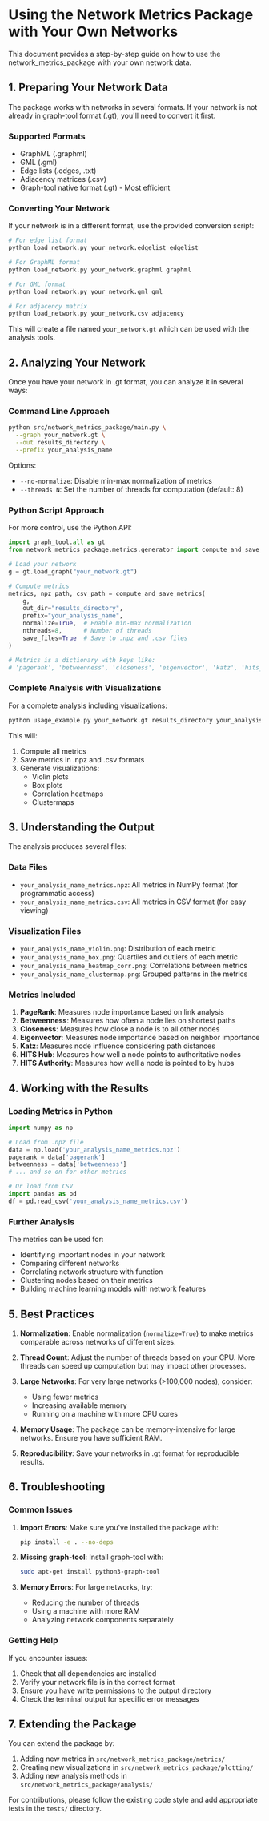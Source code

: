 # Using the Network Metrics Package with Your Own Networks

This document provides a step-by-step guide on how to use the network_metrics_package with your own network data.

## 1. Preparing Your Network Data

The package works with networks in several formats. If your network is not already in graph-tool format (.gt), you'll need to convert it first.

### Supported Formats
- GraphML (.graphml)
- GML (.gml)
- Edge lists (.edges, .txt)
- Adjacency matrices (.csv)
- Graph-tool native format (.gt) - Most efficient

### Converting Your Network

If your network is in a different format, use the provided conversion script:

```bash
# For edge list format
python load_network.py your_network.edgelist edgelist

# For GraphML format
python load_network.py your_network.graphml graphml

# For GML format
python load_network.py your_network.gml gml

# For adjacency matrix
python load_network.py your_network.csv adjacency
```

This will create a file named `your_network.gt` which can be used with the analysis tools.

## 2. Analyzing Your Network

Once you have your network in .gt format, you can analyze it in several ways:

### Command Line Approach

```bash
python src/network_metrics_package/main.py \
  --graph your_network.gt \
  --out results_directory \
  --prefix your_analysis_name
```

Options:
- `--no-normalize`: Disable min-max normalization of metrics
- `--threads N`: Set the number of threads for computation (default: 8)

### Python Script Approach

For more control, use the Python API:

```python
import graph_tool.all as gt
from network_metrics_package.metrics.generator import compute_and_save_metrics

# Load your network
g = gt.load_graph("your_network.gt")

# Compute metrics
metrics, npz_path, csv_path = compute_and_save_metrics(
    g,
    out_dir="results_directory",
    prefix="your_analysis_name",
    normalize=True,  # Enable min-max normalization
    nthreads=8,      # Number of threads
    save_files=True  # Save to .npz and .csv files
)

# Metrics is a dictionary with keys like:
# 'pagerank', 'betweenness', 'closeness', 'eigenvector', 'katz', 'hits_hub', 'hits_authority'
```

### Complete Analysis with Visualizations

For a complete analysis including visualizations:

```bash
python usage_example.py your_network.gt results_directory your_analysis_name
```

This will:
1. Compute all metrics
2. Save metrics in .npz and .csv formats
3. Generate visualizations:
   - Violin plots
   - Box plots
   - Correlation heatmaps
   - Clustermaps

## 3. Understanding the Output

The analysis produces several files:

### Data Files
- `your_analysis_name_metrics.npz`: All metrics in NumPy format (for programmatic access)
- `your_analysis_name_metrics.csv`: All metrics in CSV format (for easy viewing)

### Visualization Files
- `your_analysis_name_violin.png`: Distribution of each metric
- `your_analysis_name_box.png`: Quartiles and outliers of each metric
- `your_analysis_name_heatmap_corr.png`: Correlations between metrics
- `your_analysis_name_clustermap.png`: Grouped patterns in the metrics

### Metrics Included
1. **PageRank**: Measures node importance based on link analysis
2. **Betweenness**: Measures how often a node lies on shortest paths
3. **Closeness**: Measures how close a node is to all other nodes
4. **Eigenvector**: Measures node importance based on neighbor importance
5. **Katz**: Measures node influence considering path distances
6. **HITS Hub**: Measures how well a node points to authoritative nodes
7. **HITS Authority**: Measures how well a node is pointed to by hubs

## 4. Working with the Results

### Loading Metrics in Python

```python
import numpy as np

# Load from .npz file
data = np.load('your_analysis_name_metrics.npz')
pagerank = data['pagerank']
betweenness = data['betweenness']
# ... and so on for other metrics

# Or load from CSV
import pandas as pd
df = pd.read_csv('your_analysis_name_metrics.csv')
```

### Further Analysis

The metrics can be used for:
- Identifying important nodes in your network
- Comparing different networks
- Correlating network structure with function
- Clustering nodes based on their metrics
- Building machine learning models with network features

## 5. Best Practices

1. **Normalization**: Enable normalization (`normalize=True`) to make metrics comparable across networks of different sizes.

2. **Thread Count**: Adjust the number of threads based on your CPU. More threads can speed up computation but may impact other processes.

3. **Large Networks**: For very large networks (>100,000 nodes), consider:
   - Using fewer metrics
   - Increasing available memory
   - Running on a machine with more CPU cores

4. **Memory Usage**: The package can be memory-intensive for large networks. Ensure you have sufficient RAM.

5. **Reproducibility**: Save your networks in .gt format for reproducible results.

## 6. Troubleshooting

### Common Issues

1. **Import Errors**: Make sure you've installed the package with:
   ```bash
   pip install -e . --no-deps
   ```

2. **Missing graph-tool**: Install graph-tool with:
   ```bash
   sudo apt-get install python3-graph-tool
   ```

3. **Memory Errors**: For large networks, try:
   - Reducing the number of threads
   - Using a machine with more RAM
   - Analyzing network components separately

### Getting Help

If you encounter issues:
1. Check that all dependencies are installed
2. Verify your network file is in the correct format
3. Ensure you have write permissions to the output directory
4. Check the terminal output for specific error messages

## 7. Extending the Package

You can extend the package by:
1. Adding new metrics in `src/network_metrics_package/metrics/`
2. Creating new visualizations in `src/network_metrics_package/plotting/`
3. Adding new analysis methods in `src/network_metrics_package/analysis/`

For contributions, please follow the existing code style and add appropriate tests in the `tests/` directory.